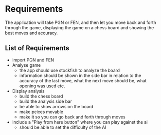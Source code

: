 # Requirements

The application will take PGN or FEN, and then let you move back and forth through the game, 
displaying the game on a chess board and showing the best moves and accuracy.

## List of Requirements
- Import PGN and FEN
- Analyse game
    - the app should use stockfish to analyze the board
    - information should be shown in the side bar in relation to the accuracy of the last move, what the next move should be, what opening was used etc.
- Display analysis
    - build the chess board
    - build the analysis side bar
    - be able to show arrows on the board
    - make peices movable
    - make it so you can go back and forth through moves
- Include a "Play from here button" where you can play against the ai
    - should be able to set the difficulty of the AI
